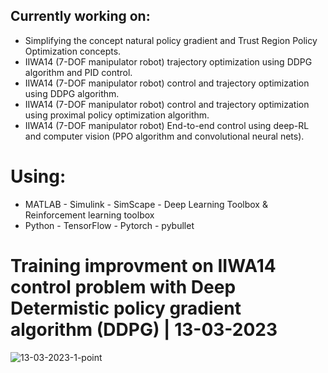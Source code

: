 ## Currently working on: 
 - Simplifying the concept natural policy gradient and Trust Region Policy Optimization concepts.
 - IIWA14 (7-DOF manipulator robot) trajectory optimization using DDPG algorithm and PID control.
 - IIWA14 (7-DOF manipulator robot) control and trajectory optimization using DDPG algorithm.
 - IIWA14 (7-DOF manipulator robot) control and trajectory optimization using proximal policy optimization algorithm. 
 - IIWA14 (7-DOF manipulator robot) End-to-end control using deep-RL and computer vision (PPO algorithm and convolutional neural nets).
 # Using:
 - MATLAB - Simulink - SimScape - Deep Learning Toolbox & Reinforcement learning toolbox
 - Python - TensorFlow - Pytorch - pybullet
 # Training improvment on IIWA14 control problem with Deep Determistic policy gradient algorithm (DDPG) | 13-03-2023
![13-03-2023-1-point](https://user-images.githubusercontent.com/103148161/225777949-ecb44117-dc98-4022-902c-38d0e890a04c.png)
